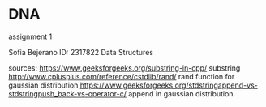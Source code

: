 # DNA
assignment 1


Sofia Bejerano
ID: 2317822
Data Structures

sources:
https://www.geeksforgeeks.org/substring-in-cpp/ substring
http://www.cplusplus.com/reference/cstdlib/rand/ rand function for gaussian distribution
https://www.geeksforgeeks.org/stdstringappend-vs-stdstringpush_back-vs-operator-c/ append in gaussian distribution 
